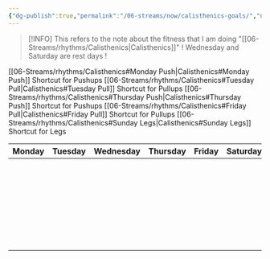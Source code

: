 ```yaml
---
{"dg-publish":true,"permalink":"/06-streams/now/calisthenics-goals/","noteIcon":"","created":"2025-09-07T11:53:33.426+02:00","updated":"2025-09-07T17:18:52.829+02:00"}
---
```



>[!INFO]
>This refers to the note about the fitness that I am doing "[[06-Streams/rhythms/Calisthenics\|Calisthenics]]"
>! Wednesday and Saturday are rest days !

[[06-Streams/rhythms/Calisthenics#Monday Push\|Calisthenics#Monday Push]] Shortcut for Pushups
[[06-Streams/rhythms/Calisthenics#Tuesday Pull\|Calisthenics#Tuesday Pull]] Shortcut for Pullups
[[06-Streams/rhythms/Calisthenics#Thursday Push\|Calisthenics#Thursday Push]] Shortcut for Pushups
[[06-Streams/rhythms/Calisthenics#Friday Pull\|Calisthenics#Friday Pull]] Shortcut for Pullups
[[06-Streams/rhythms/Calisthenics#Sunday Legs\|Calisthenics#Sunday Legs]] Shortcut for Legs

| Monday | Tuesday | Wednesday | Thursday | Friday | Saturday | Sunday             |
| ------ | ------- | --------- | -------- | ------ | -------- | ------------------ |
|        |         |           |          |        |          | <center>x</center> |
|        |         |           |          |        |          |                    |
|        |         |           |          |        |          |                    |
|        |         |           |          |        |          |                    |
|        |         |           |          |        |          |                    |
|        |         |           |          |        |          |                    |
|        |         |           |          |        |          |                    |
|        |         |           |          |        |          |                    |
|        |         |           |          |        |          |                    |
|        |         |           |          |        |          |                    |
|        |         |           |          |        |          |                    |
|        |         |           |          |        |          |                    |
|        |         |           |          |        |          |                    |
|        |         |           |          |        |          |                    |
|        |         |           |          |        |          |                    |
|        |         |           |          |        |          |                    |
|        |         |           |          |        |          |                    |
|        |         |           |          |        |          |                    |
|        |         |           |          |        |          |                    |
|        |         |           |          |        |          |                    |
|        |         |           |          |        |          |                    |
|        |         |           |          |        |          |                    |
|        |         |           |          |        |          |                    |
|        |         |           |          |        |          |                    |
|        |         |           |          |        |          |                    |
|        |         |           |          |        |          |                    |
|        |         |           |          |        |          |                    |




































